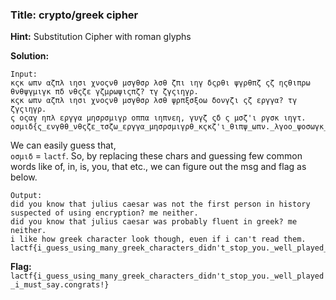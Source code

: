 ### **Title:** crypto/greek cipher

**Hint:** Substitution Cipher with roman glyphs

**Solution:**
```
Input:
κςκ ωπν αζπλ ιησι χνοςνθ μσγθσρ λσθ ζπι ιηγ δςρθι ψγρθπζ ςζ ηςθιπρω θνθψγμιγκ πδ νθςζε γζμρωψιςπζ? τγ ζγςιηγρ.
κςκ ωπν αζπλ ιησι χνοςνθ μσγθσρ λσθ ψρπξσξοω δονγζι ςζ εργγα? τγ ζγςιηγρ.
ς οςαγ ηπλ εργγα μησρσμιγρ οππα ιηπνεη, γυγζ ςδ ς μσζ'ι ργσκ ιηγτ.
οσμιδ{ς_ενγθθ_νθςζε_τσζω_εργγα_μησρσμιγρθ_κςκζ'ι_θιπψ_ωπν._λγοο_ψοσωγκ_ς_τνθι_θσω.μπζερσιθ!}
```

We can easily guess that,\
`οσμιδ` = `lactf`.
So, by replacing these chars and guessing few common words like of, in, is, you, that etc., we can figure out the msg and flag as below.
```
Output:
did you know that julius caesar was not the first person in history suspected of using encryption? me neither.
did you know that julius caesar was probably fluent in greek? me neither.
i like how greek character look though, eυen if i can't read them.
lactf{i_guess_using_many_greek_characters_didn't_stop_you._well_played_i_must_say.congrats!}
```

**Flag:** `lactf{i_guess_using_many_greek_characters_didn't_stop_you._well_played_i_must_say.congrats!}`
